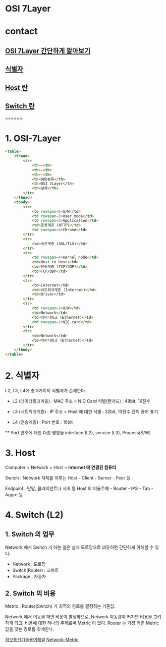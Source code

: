 OSI 7Layer
======

# contact

## [OSI 7Layer 간단하게 알아보기](#1-osi-7layer)

## [식별자](#2-식별자)

## [Host 란](#3-Host)

## [Switch 란](#4-Switch)
======

# 1. OSI-7Layer

```html
<table>
    <thead>
        <tr>
            <th>-<th>
            <th>-<th>
            <th>-<th>
            <th>DOD분류</th>
            <th>OSI 7Layer</th>
            <th>실제</th>
        </tr>
    </thead>
    <tbody>
        <tr>
            <td rowspan=5>S/W</td>
            <td rowspan=3>User mode</td>
            <td rowspan=3>Application</td>
            <td>응용계층 (HTTP)</td>
            <td rowspan=3>Chrome</td>
        </tr>
        <tr>
            <td>세션계층 (SSL/TLS)</td>
        </tr>
        <tr>
            <td rowspan=4>Kernel node</td>
            <td>Host to Host</td>
            <td>전송계층 (TCP/UDP)</td>
            <td>TCP/UDP</td>
        </tr>
        <tr>
            <td>Internet</td>
            <td>네트워크계층 (Internet)</td>
            <td>Driver</td>
        </tr>
        <tr>
            <td rowspan=2>H/W</td>
            <td>Network</td>
            <td>데이터링크 (Ethernet)</td>
            <td rowspan=2>NIC card</td>
        </tr>
        <tr>
            <td>Network</td>
            <td>데이터링크 (Ethernet)</td>
        </tr>
    </tbody>
</table>
```


# 2. 식별자

L2, L3, L4에 총 3가지의 식별자가 존재한다.

- L2 (데이터링크계층) : MAC 주소 > NIC Card 식별(랜카드) : 48bit, 16진수

- L3 (네트워크계층) : IP 주소 > Host 에 대한 식별 : 32bit, 10진수 단위 끊어 표기

- L4 (전송계층) : Port 번호  : 16bit

** Port 번호에 대한 다른 명칭들 interface (L2), service (L3), Process(S/W)


# 3. Host 

Computer + Network = Host > __Internet 에 연결된 컴퓨터__

Switch : Network 자체를 이루는 Host
    - Client
    - Server
    - Peer 등

Endpoint : 단말, 클라이언트나 서버 등 Host 의 이용주체 
    - Router
    - IPS
    - Tab
    - Aggre 등


# 4. Switch (L2)

## 1. Switch 의 업무

Network 에서 Switch 가 하는 일은 실제 도로망으로 비유하면 간단하게 이해할 수 있다.

* Network : 도로망
* Switch(Router) : 교차로
* Package : 자동차

## 2. Switch 의 비용

Metric : Router(Switch) 가 최적의 경로를 결정하는 기준값.

Network 에서 이동을 하면 비용이 발생하므로, Network 이동량이 커지면 비용을 고려하게 되고, 비용에 대한 하나의 주제로써 Metric 이 있다. Router 는 가장 적은 Metric 값을 갖는 경로를 찾게한다.


[정보통신기술용어해설](http://www.ktword.co.kr/test/view/view.php?m_temp1=1919)
[Network-Metric](https://onduway.tistory.com/3)